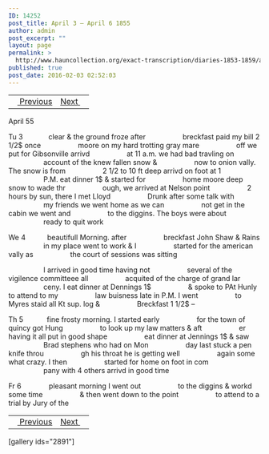 ```yaml
---
ID: 14252
post_title: April 3 – April 6 1855
author: admin
post_excerpt: ""
layout: page
permalink: >
  http://www.hauncollection.org/exact-transcription/diaries-1853-1859/april-3-april-6-1855/
published: true
post_date: 2016-02-03 02:52:03
---
```

<table style="width: 100%;" align="center">
<tbody>
<tr>
<td><a href="http://www.hauncollection.org/version-2/diaries-1853-1859/14248-2/"><img src="https://lh3.googleusercontent.com/-EFJpxxNiPNw/VqgtWBCZrMI/AAAAAAAAAFU/WfY4lPFWWkg/s800-Ic42/Soeb-Plain-Arrows-8-10px.png" alt="" width="10" height="10" /> Previous</a></td>
<td style="text-align: right;"><a href="http://www.hauncollection.org/version-2/diaries-1853-1859/april-6-april-10-1855/">Next <img src="https://lh3.googleusercontent.com/-67k0cYlpXHw/VqgtWKz1MXI/AAAAAAAAAFU/k9PW_Piyurk/s800-Ic42/Soeb-Plain-Arrows-5-10px.png" alt="" width="10" height="10" /></a></td>
</tr>
</tbody>
</table>
April 55

Tu 3             clear &amp; the ground froze after
<span style="margin-left: 70px;">breckfast paid my bill 2 1/2$ once
<span style="margin-left: 70px;">moore on my hard trotting gray mare
<span style="margin-left: 70px;">off we put for Gibsonville arrivd
<span style="margin-left: 70px;">at 11 a.m. we had bad travling on
<span style="margin-left: 70px;">account of the knew fallen snow &amp;
<span style="margin-left: 70px;">now to onion vally. The snow is from
<span style="margin-left: 70px;">2 1/2 to 10 ft deep arrivd on foot at 1
<span style="margin-left: 70px;">P.M. eat dinner 1$ &amp; started for
<span style="margin-left: 70px;">home moore deep snow to wade thr
<span style="margin-left: 70px;">ough, we arrived at Nelson point
<span style="margin-left: 70px;">2 hours by sun, there I met Lloyd
<span style="margin-left: 70px;">Drunk after some talk with
<span style="margin-left: 70px;">my friends we went home as we can
<span style="margin-left: 70px;">not get in the cabin we went and
<span style="margin-left: 70px;">to the diggins. The boys were about
<span style="margin-left: 70px;">ready to quit work</span></span></span></span></span></span></span></span></span></span></span></span></span></span></span></span>

We 4           beautifull Morning. after
<span style="margin-left: 70px;">breckfast John Shaw &amp; Rains
<span style="margin-left: 70px;">in my place went to work &amp; I
<span style="margin-left: 70px;">started for the american vally as
<span style="margin-left: 70px;">the court of sessions was sitting</span></span></span></span>

<span style="margin-left: 70px;">I arrived in good time having not
<span style="margin-left: 70px;">several of the vigilence committeee all
<span style="margin-left: 70px;">acquited of the charge of grand lar
<span style="margin-left: 70px;">ceny. I eat dinner at Dennings 1$
<span style="margin-left: 70px;">&amp; spoke to PAt Hunly to attend to my
<span style="margin-left: 70px;">law buisness late in P.M. I went
<span style="margin-left: 70px;">to Myres staid all Kt sup. log &amp;
<span style="margin-left: 70px;">Breckfast 1 1/2$ –</span></span></span></span></span></span></span></span>

Th 5            fine frosty morning. I started early
<span style="margin-left: 70px;">for the town of quincy got Hung
<span style="margin-left: 70px;">to look up my law matters &amp; aft
<span style="margin-left: 70px;">er having it all put in good shape
<span style="margin-left: 70px;">eat dinner at Jennings 1$ &amp; saw
<span style="margin-left: 70px;">Brad stephens who had on Mon
<span style="margin-left: 70px;">day last stuck a pen knife throu
<span style="margin-left: 70px;">gh his throat he is getting well
<span style="margin-left: 70px;">again some what crazy. I then
<span style="margin-left: 70px;">started for home on foot in com
<span style="margin-left: 70px;">pany with 4 others arrivd in good time</span></span></span></span></span></span></span></span></span></span>

Fr 6              pleasant morning I went out
<span style="margin-left: 70px;">to the diggins &amp; workd some time
<span style="margin-left: 70px;">&amp; then went down to the point
<span style="margin-left: 70px;">to attend to a trial by Jury of the</span></span></span>
<table style="width: 100%;" align="center">
<tbody>
<tr>
<td><a href="http://www.hauncollection.org/version-2/diaries-1853-1859/14248-2/"><img src="https://lh3.googleusercontent.com/-EFJpxxNiPNw/VqgtWBCZrMI/AAAAAAAAAFU/WfY4lPFWWkg/s800-Ic42/Soeb-Plain-Arrows-8-10px.png" alt="" width="10" height="10" /> Previous</a></td>
<td style="text-align: right;"><a href="http://www.hauncollection.org/version-2/diaries-1853-1859/april-6-april-10-1855/">Next <img src="https://lh3.googleusercontent.com/-67k0cYlpXHw/VqgtWKz1MXI/AAAAAAAAAFU/k9PW_Piyurk/s800-Ic42/Soeb-Plain-Arrows-5-10px.png" alt="" width="10" height="10" /></a></td>
</tr>
</tbody>
</table>
[gallery ids="2891"]